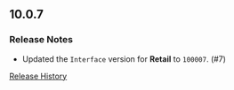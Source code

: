 ## 10.0.7

### Release Notes

- Updated the `Interface` version for **Retail** to `100007`. (#7)

[Release History](https://github.com/SFX-WoW/Masque_Squarish/wiki/History)
